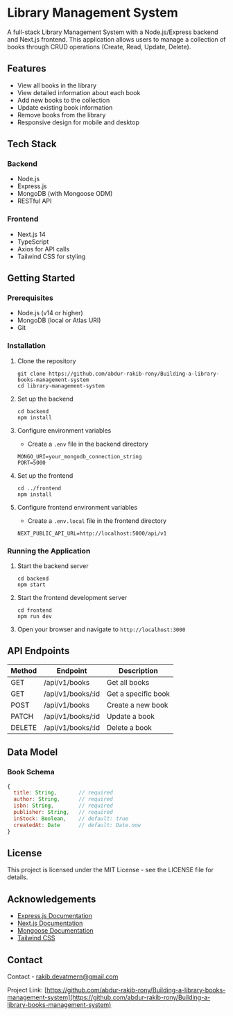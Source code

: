 # Library Management System

A full-stack Library Management System with a Node.js/Express backend and Next.js frontend. This application allows users to manage a collection of books through CRUD operations (Create, Read, Update, Delete).

## Features

- View all books in the library
- View detailed information about each book
- Add new books to the collection
- Update existing book information
- Remove books from the library
- Responsive design for mobile and desktop

## Tech Stack

### Backend
- Node.js
- Express.js
- MongoDB (with Mongoose ODM)
- RESTful API

### Frontend
- Next.js 14
- TypeScript
- Axios for API calls
- Tailwind CSS for styling

## Getting Started

### Prerequisites
- Node.js (v14 or higher)
- MongoDB (local or Atlas URI)
- Git

### Installation

1. Clone the repository
   ```
   git clone https://github.com/abdur-rakib-rony/Building-a-library-books-management-system
   cd library-management-system
   ```

2. Set up the backend
   ```
   cd backend
   npm install
   ```

3. Configure environment variables
   - Create a `.env` file in the backend directory
   ```
   MONGO_URI=your_mongodb_connection_string
   PORT=5000
   ```

4. Set up the frontend
   ```
   cd ../frontend
   npm install
   ```

5. Configure frontend environment variables
   - Create a `.env.local` file in the frontend directory
   ```
   NEXT_PUBLIC_API_URL=http://localhost:5000/api/v1
   ```

### Running the Application

1. Start the backend server
   ```
   cd backend
   npm start
   ```

2. Start the frontend development server
   ```
   cd frontend
   npm run dev
   ```

3. Open your browser and navigate to `http://localhost:3000`

## API Endpoints

| Method | Endpoint           | Description                |
|--------|-------------------|----------------------------|
| GET    | /api/v1/books     | Get all books              |
| GET    | /api/v1/books/:id | Get a specific book        |
| POST   | /api/v1/books     | Create a new book          |
| PATCH  | /api/v1/books/:id | Update a book              |
| DELETE | /api/v1/books/:id | Delete a book              |

## Data Model

### Book Schema
```javascript
{
  title: String,       // required
  author: String,      // required
  isbn: String,        // required
  publisher: String,   // required
  inStock: Boolean,    // default: true
  createdAt: Date      // default: Date.now
}
```

## License

This project is licensed under the MIT License - see the LICENSE file for details.

## Acknowledgements

- [Express.js Documentation](https://expressjs.com/)
- [Next.js Documentation](https://nextjs.org/docs)
- [Mongoose Documentation](https://mongoosejs.com/docs/)
- [Tailwind CSS](https://tailwindcss.com/)

## Contact

Contact - [rakib.devatmern@gmail.com](mailto:rakib.devatmern@gmail.com)

Project Link: [https://github.com/abdur-rakib-rony/Building-a-library-books-management-system](https://github.com/abdur-rakib-rony/Building-a-library-books-management-system)